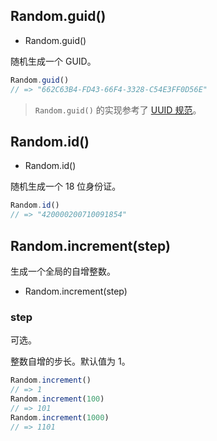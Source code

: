 <!-- ### Miscellaneous -->

## Random.guid()

* Random.guid()

随机生成一个 GUID。

<!-- **使用示例**如下所示： -->

```js
Random.guid()
// => "662C63B4-FD43-66F4-3328-C54E3FF0D56E"
```

> `Random.guid()` 的实现参考了 [UUID 规范](http://www.ietf.org/rfc/rfc4122.txt)。

## Random.id()

* Random.id()

随机生成一个 18 位身份证。

<!-- **使用示例**如下所示： -->

```js
Random.id()
// => "420000200710091854"
```

## Random.increment(step)

生成一个全局的自增整数。

* Random.increment(step)

<!-- 参数的含义和默认值如下所示： -->

### step

可选。

整数自增的步长。默认值为 1。

<!-- 使用示例如下所示： -->

```js
Random.increment()
// => 1
Random.increment(100)
// => 101
Random.increment(1000)
// => 1101
```